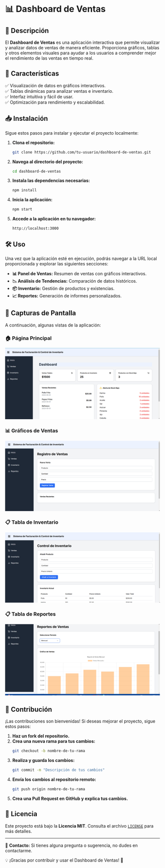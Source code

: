 # 📊 Dashboard de Ventas

## 📌 Descripción
El **Dashboard de Ventas** es una aplicación interactiva que permite visualizar y analizar datos de ventas de manera eficiente. Proporciona gráficos, tablas y otros elementos visuales para ayudar a los usuarios a comprender mejor el rendimiento de las ventas en tiempo real.

## 🚀 Características
✅ Visualización de datos en gráficos interactivos.  
✅ Tablas dinámicas para analizar ventas e inventario.  
✅ Interfaz intuitiva y fácil de usar.  
✅ Optimización para rendimiento y escalabilidad.  

## 📥 Instalación
Sigue estos pasos para instalar y ejecutar el proyecto localmente:

1. **Clona el repositorio:**
    ```bash
    git clone https://github.com/tu-usuario/dashboard-de-ventas.git
    ```
2. **Navega al directorio del proyecto:**
    ```bash
    cd dashboard-de-ventas
    ```
3. **Instala las dependencias necesarias:**
    ```bash
    npm install
    ```
4. **Inicia la aplicación:**
    ```bash
    npm start
    ```
5. **Accede a la aplicación en tu navegador:**
    ```
    http://localhost:3000
    ```

## 🛠️ Uso
Una vez que la aplicación esté en ejecución, podrás navegar a la URL local proporcionada y explorar las siguientes secciones:

- **📊 Panel de Ventas:** Resumen de ventas con gráficos interactivos.
- **📉 Análisis de Tendencias:** Comparación de datos históricos.
- **📦 Inventario:** Gestión de productos y existencias.
- **📈 Reportes:** Generación de informes personalizados.

## 📸 Capturas de Pantalla
A continuación, algunas vistas de la aplicación:

### 🏠 Página Principal
![Página Principal](/my-app/public/images/Inicio.png)

### 📊 Gráficos de Ventas
![Gráficos de Ventas](/my-app/public/images/ventas.png)

### 📋 Tabla de Inventario
![Tabla de Inventario](/my-app/public/images/inventario.png)

### 📋 Tabla de Reportes
![Tabla de Inventario](/my-app/public/images/Reportes.png)


## 🤝 Contribución
¡Las contribuciones son bienvenidas! Si deseas mejorar el proyecto, sigue estos pasos:

1. **Haz un fork del repositorio.**
2. **Crea una nueva rama para tus cambios:**
    ```bash
    git checkout -b nombre-de-tu-rama
    ```
3. **Realiza y guarda los cambios:**
    ```bash
    git commit -m "Descripción de tus cambios"
    ```
4. **Envía los cambios al repositorio remoto:**
    ```bash
    git push origin nombre-de-tu-rama
    ```
5. **Crea una Pull Request en GitHub y explica tus cambios.**

## 📜 Licencia
Este proyecto está bajo la **Licencia MIT**. Consulta el archivo [`LICENSE`](LICENSE) para más detalles.

---
📧 **Contacto:** Si tienes alguna pregunta o sugerencia, no dudes en contactarme.

💡 ¡Gracias por contribuir y usar el Dashboard de Ventas! 🚀